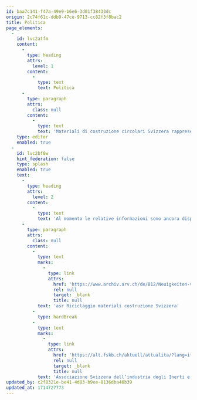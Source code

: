```yaml
---
id: baa7c141-f47a-49e9-b6e6-3d01f38433dc
origin: 2c74f61c-ddb9-47ce-9713-cc82f3f8bac2
title: Politica
page_elements:
  -
    id: lvc2atfm
    content:
      -
        type: heading
        attrs:
          level: 1
        content:
          -
            type: text
            text: Politica
      -
        type: paragraph
        attrs:
          class: null
        content:
          -
            type: text
            text: 'Materiali di costruzione circolari Svizzera rappresenta gli interessi del settore degli inerti, del calcestruzzo e del riciclaggio e a tal fine è in costante contatto con tutti gli attori politici. In futuro troverete qui informazioni sui temi più importanti per i nostri soci nonché le nostre prese di posizione su questioni politiche attuali.'
    type: editor
    enabled: true
  -
    id: lvc2bf0w
    hint_federation: false
    type: splash
    enabled: true
    text:
      -
        type: heading
        attrs:
          level: 2
        content:
          -
            type: text
            text: 'Al momento le relative informazioni sono ancora disponibili sui siti web delle precedenti associazioni asr e ASIC.'
      -
        type: paragraph
        attrs:
          class: null
        content:
          -
            type: text
            marks:
              -
                type: link
                attrs:
                  href: 'https://www.archiv.arv.ch/de/812/Neuigkeiten-vom-arv-Baustoffrecycling-Schweiz.htm'
                  rel: null
                  target: _blank
                  title: null
            text: 'asr Riciclaggio materiali costruzione Svizzera'
          -
            type: hardBreak
          -
            type: text
            marks:
              -
                type: link
                attrs:
                  href: 'https://alt.fskb.ch/aktuell/attualita/?lang=it'
                  rel: null
                  target: _blank
                  title: null
            text: 'Associazione Svizzera dell’industria degli Inerti e del Calcestruzzo ASIC'
updated_by: c2f8321e-be41-4d83-b9ee-8136dba46b39
updated_at: 1714727773
---
```

